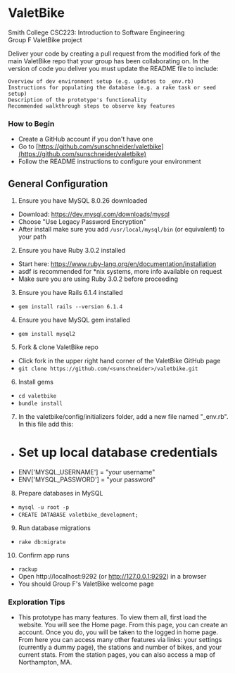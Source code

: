 # ValetBike

Smith College CSC223: Introduction to Software Engineering\
Group F ValetBike project

Deliver your code by creating a pull request from the modified fork of the main ValetBike repo that your group has been collaborating on. In the version of code you deliver you must update the README file to include:

    Overview of dev environment setup (e.g. updates to _env.rb)
    Instructions for populating the database (e.g. a rake task or seed setup)
    Description of the prototype's functionality
    Recommended walkthrough steps to observe key features

### How to Begin
* Create a GitHub account if you don't have one
* Go to [https://github.com/sunschneider/valetbike](https://github.com/sunschneider/valetbike)
* Follow the README instructions to configure your environment

## General Configuration
1. Ensure you have MySQL 8.0.26 downloaded
* Download: https://dev.mysql.com/downloads/mysql
* Choose "Use Legacy Password Encryption"
* After install make sure you add `/usr/local/mysql/bin` (or equivalent) to your path

2. Ensure you have Ruby 3.0.2 installed
* Start here: https://www.ruby-lang.org/en/documentation/installation
* asdf is recommended for *nix systems, more info available on request
* Make sure you are using Ruby 3.0.2 before proceeding

3. Ensure you have Rails 6.1.4 installed
* `gem install rails --version 6.1.4`

4. Ensure you have MySQL gem installed
* `gem install mysql2`

5. Fork & clone ValetBike repo
* Click fork in the upper right hand corner of the ValetBike GitHub page
* `git clone https://github.com/<sunschneider>/valetbike.git`

6. Install gems
* `cd valetbike`
* `bundle install`

7. In the valetbike/config/initializers folder, add a new file named "_env.rb". In this file add this:
* # Set up local database credentials
* ENV['MYSQL_USERNAME']   =   "your username"
* ENV['MYSQL_PASSWORD']   =   "your password"

8. Prepare databases in MySQL
* `mysql -u root -p`
* `CREATE DATABASE valetbike_development;`

9. Run database migrations
* `rake db:migrate`

10. Confirm app runs
* `rackup`
* Open http://localhost:9292 (or http://127.0.0.1:9292) in a browser
* You should Group F's ValetBike welcome page

### Exploration Tips
* This prototype has many features. To view them all, first load the website. You will see the Home page. From this page, you can create an account. Once you do, you will be taken to the logged in home page. From here you can access many other features via links: your settings (currently a dummy page), the stations and number of bikes, and your current stats. From the station pages, you can also access a map of Northampton, MA.
